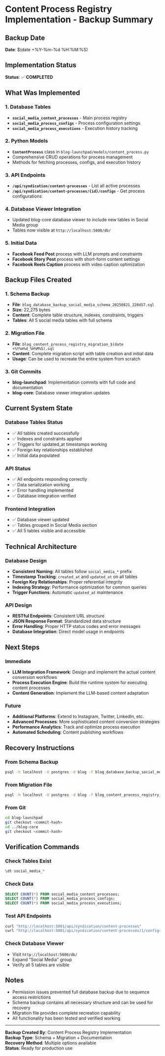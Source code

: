 # Content Process Registry Implementation - Backup Summary

## Backup Date
**Date**: $(date +%Y-%m-%d %H:%M:%S)

## Implementation Status
**Status**: ✅ **COMPLETED**

## What Was Implemented

### 1. Database Tables
- **`social_media_content_processes`** - Main process registry
- **`social_media_process_configs`** - Process configuration settings
- **`social_media_process_executions`** - Execution history tracking

### 2. Python Models
- **`ContentProcess`** class in `blog-launchpad/models/content_process.py`
- Comprehensive CRUD operations for process management
- Methods for fetching processes, configs, and execution history

### 3. API Endpoints
- **`/api/syndication/content-processes`** - List all active processes
- **`/api/syndication/content-processes/{id}/configs`** - Get process configurations

### 4. Database Viewer Integration
- Updated blog-core database viewer to include new tables in Social Media group
- Tables now visible at `http://localhost:5000/db/`

### 5. Initial Data
- **Facebook Feed Post** process with LLM prompts and constraints
- **Facebook Story Post** process with short-form content settings
- **Facebook Reels Caption** process with video caption optimization

## Backup Files Created

### 1. Schema Backup
- **File**: `blog_database_backup_social_media_schema_20250821_220457.sql`
- **Size**: 22,275 bytes
- **Content**: Complete table structure, indexes, constraints, triggers
- **Tables**: All 5 social media tables with full schema

### 2. Migration File
- **File**: `blog_content_process_registry_migration_$(date +%Y%m%d_%H%M%S).sql`
- **Content**: Complete migration script with table creation and initial data
- **Usage**: Can be used to recreate the entire system from scratch

### 3. Git Commits
- **blog-launchpad**: Implementation commits with full code and documentation
- **blog-core**: Database viewer integration updates

## Current System State

### Database Tables Status
- ✅ All tables created successfully
- ✅ Indexes and constraints applied
- ✅ Triggers for updated_at timestamps working
- ✅ Foreign key relationships established
- ✅ Initial data populated

### API Status
- ✅ All endpoints responding correctly
- ✅ Data serialization working
- ✅ Error handling implemented
- ✅ Database integration verified

### Frontend Integration
- ✅ Database viewer updated
- ✅ Tables grouped in Social Media section
- ✅ All 5 tables visible and accessible

## Technical Architecture

### Database Design
- **Consistent Naming**: All tables follow `social_media_*` prefix
- **Timestamp Tracking**: `created_at` and `updated_at` on all tables
- **Foreign Key Relationships**: Proper referential integrity
- **Indexing Strategy**: Performance optimization for common queries
- **Trigger Functions**: Automatic `updated_at` maintenance

### API Design
- **RESTful Endpoints**: Consistent URL structure
- **JSON Response Format**: Standardized data structure
- **Error Handling**: Proper HTTP status codes and error messages
- **Database Integration**: Direct model usage in endpoints

## Next Steps

### Immediate
- **LLM Integration Framework**: Design and implement the actual content conversion workflows
- **Process Execution Engine**: Build the runtime system for executing content processes
- **Content Generation**: Implement the LLM-based content adaptation

### Future
- **Additional Platforms**: Extend to Instagram, Twitter, LinkedIn, etc.
- **Advanced Processes**: More sophisticated content conversion strategies
- **Performance Analytics**: Track and optimize process execution
- **Automated Scheduling**: Content publishing workflows

## Recovery Instructions

### From Schema Backup
```bash
psql -h localhost -U postgres -d blog -f blog_database_backup_social_media_schema_20250821_220457.sql
```

### From Migration File
```bash
psql -h localhost -U postgres -d blog -f blog_content_process_registry_migration_YYYYMMDD_HHMMSS.sql
```

### From Git
```bash
cd blog-launchpad
git checkout <commit-hash>
cd ../blog-core
git checkout <commit-hash>
```

## Verification Commands

### Check Tables Exist
```sql
\dt social_media_*
```

### Check Data
```sql
SELECT COUNT(*) FROM social_media_content_processes;
SELECT COUNT(*) FROM social_media_process_configs;
SELECT COUNT(*) FROM social_media_process_executions;
```

### Test API Endpoints
```bash
curl "http://localhost:5001/api/syndication/content-processes"
curl "http://localhost:5001/api/syndication/content-processes/1/configs"
```

### Check Database Viewer
- Visit `http://localhost:5000/db/`
- Expand "Social Media" group
- Verify all 5 tables are visible

## Notes
- Permission issues prevented full database backup due to sequence access restrictions
- Schema backup contains all necessary structure and can be used for recovery
- Migration file provides complete recreation capability
- All functionality has been tested and verified working

---

**Backup Created By**: Content Process Registry Implementation  
**Backup Type**: Schema + Migration + Documentation  
**Recovery Method**: Multiple options available  
**Status**: Ready for production use

